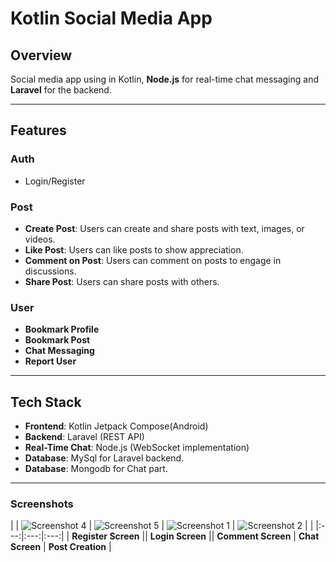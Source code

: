 # Kotlin Social Media App

## Overview
Social media app using in Kotlin, **Node.js** for real-time chat messaging and **Laravel** for the backend.

---

## Features

### Auth
- Login/Register
  
### Post
- **Create Post**: Users can create and share posts with text, images, or videos.
- **Like Post**: Users can like posts to show appreciation.
- **Comment on Post**: Users can comment on posts to engage in discussions.
- **Share Post**: Users can share posts with others.

### User
- **Bookmark Profile**
- **Bookmark Post**
- **Chat Messaging**
- **Report User**

---

## Tech Stack
- **Frontend**: Kotlin Jetpack Compose(Android)
- **Backend**: Laravel (REST API)
- **Real-Time Chat**: Node.js (WebSocket implementation)
- **Database**: MySql for Laravel backend.
- **Database**: Mongodb for Chat part.

---

### Screenshots

| | ![Screenshot 4](https://github.com/user-attachments/assets/719aed67-518b-401b-bd14-b0069b700188) | ![Screenshot 5](https://github.com/user-attachments/assets/beaab346-6fe4-48da-9004-52e3cd2bd9ed) | ![Screenshot 1](https://github.com/user-attachments/assets/94f5fe0f-345b-4a4d-927d-fa51dad40193) | ![Screenshot 2](https://github.com/user-attachments/assets/73aada22-ff1a-4d85-b7ff-ff4f0e2c2890) | |
|:---:|:---:|:---:|
| **Register Screen** || **Login Screen** || **Comment Screen** | **Chat Screen** | **Post Creation** |



